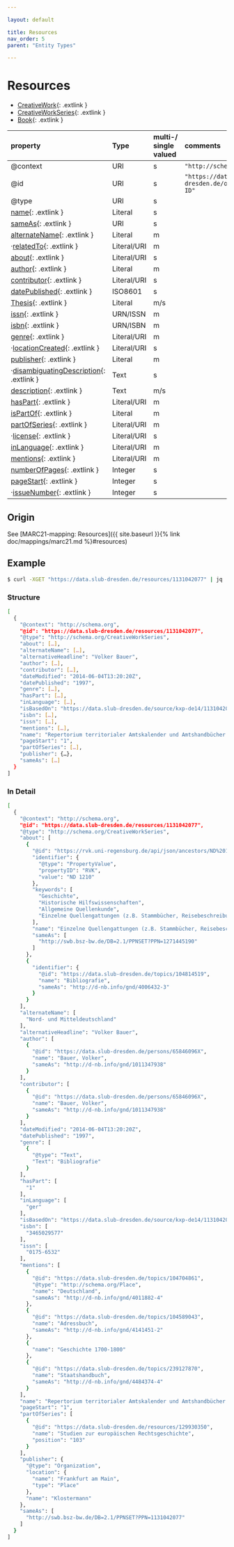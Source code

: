 ```yaml
---

layout: default

title: Resources
nav_order: 5
parent: "Entity Types"

---
```


# Resources

* [CreativeWork](https://schema.org/CreativeWork){: .extlink }
* [CreativeWorkSeries](https://schema.org/CreativeWorkSeries){: .extlink }
* [Book](https://schema.org/Book){: .extlink }

| property                                                                 | Type        | multi-/ single valued | comments |
|:-------------------------------------------------------------------------|:------------|:----------------------|:---------|
| @context                                                                 | URI         |  s  | `"http://schema.org"`      |
| @id                                                                      | URI         |  s  | `"https://data.slub-dresden.de/organizations/SWB-ID"` |
| @type                                                                    | URI         |  s  | |
| [name](https://schema.org/name){: .extlink }                             | Literal     |  s  | |
| [sameAs](https://schema.org/sameAs){: .extlink }                         | URI         |  s  | |
| [alternateName](https://schema.org/alternateName){: .extlink }           | Literal     |  m  | |
| ·[relatedTo](https://schema.org/relatedTo){: .extlink }                   | Literal/URI |  m  | |  
| [about](https://schema.org/about){: .extlink }                           | Literal/URI |  s  | |
| [author](https://schema.org/author){: .extlink }                         | Literal     |  m  | |  
| [contributor](https://schema.org/contributor){: .extlink }               | Literal/URI |  s  | |
| [datePublished](https://schema.org/datePublished){: .extlink }           | ISO8601     |  s  | |
| [Thesis](https://schema.org/Thesis){: .extlink }                         | Literal     |  m/s| |
| [issn](https://schema.org/issn){: .extlink }                             | URN/ISSN    |  m  | |
| [isbn](https://schema.org/isbn){: .extlink }                             | URN/ISBN    |  m  | |
| [genre](https://schema.org/genre){: .extlink }                           | Literal/URI |  m  | |
| ·[locationCreated](https://schema.org/locationCreated){: .extlink }       | Literal/URI |  s  | |
| [publisher](https://schema.org/publisher){: .extlink }                   | Literal     |  m  | |  
| ·[disambiguatingDescription](https://schema.org/disambiguatingDescription){: .extlink }                  | Text     |  s  | |  
| [description](https://schema.org/description){: .extlink }               | Text        |  m/s| |  
| [hasPart](https://schema.org/hasPart){: .extlink }                       | Literal/URI |  m  | |  
| [isPartOf](https://schema.org/isPartOf){: .extlink }                     | Literal     |  m  | |  
| [partOfSeries](https://schema.org/partOfSeries){: .extlink }             | Literal/URI |  m  | |  
| ·[license](https://schema.org/license){: .extlink }                      | Literal/URI |  s  | |  
| [inLanguage](https://schema.org/inLanguage){: .extlink }                 | Literal/URI |  m  | |  
| [mentions](https://schema.org/mentions){: .extlink }                     | Literal/URI |  m  | |  
| [numberOfPages](https://schema.org/numberOfPages){: .extlink }           | Integer     |  s  | |  
| [pageStart](https://schema.org/pageStart){: .extlink }                   | Integer     |  s  | |  
| ·[issueNumber](https://schema.org/issueNumber){: .extlink }               | Integer     |  s  | |  


## Origin
  
  See [MARC21-mapping: Resources]({{ site.baseurl }}{% link doc/mappings/marc21.md %}#resources)

## Example
```sh
$ curl -XGET "https://data.slub-dresden.de/resources/1131042077" | jq '.'
```

### Structure
```sh
[
  {
    "@context": "http://schema.org",
    "@id": "https://data.slub-dresden.de/resources/1131042077",
    "@type": "http://schema.org/CreativeWorkSeries",
    "about": […],
    "alternateName": […],
    "alternativeHeadline": "Volker Bauer",
    "author": […],
    "contributor": […],
    "dateModified": "2014-06-04T13:20:20Z",
    "datePublished": "1997",
    "genre": […],
    "hasPart": […],
    "inLanguage": […],
    "isBasedOn": "https://data.slub-dresden.de/source/kxp-de14/1131042077",
    "isbn": […],
    "issn": […],
    "mentions": […],
    "name": "Repertorium territorialer Amtskalender und Amtshandbücher im Alten Reich",
    "pageStart": "1",
    "partOfSeries": […],
    "publisher": {…},
    "sameAs": […]
  }
]
```

### In Detail

```sh
[
  {
    "@context": "http://schema.org",
    "@id": "https://data.slub-dresden.de/resources/1131042077",
    "@type": "http://schema.org/CreativeWorkSeries",
    "about": [
      {
        "@id": "https://rvk.uni-regensburg.de/api/json/ancestors/ND%201210",
        "identifier": {
          "@type": "PropertyValue",
          "propertyID": "RVK",
          "value": "ND 1210"
        },
        "keywords": [
          "Geschichte",
          "Historische Hilfswissenschaften",
          "Allgemeine Quellenkunde",
          "Einzelne Quellengattungen (z.B. Stammbücher, Reisebeschreibungen)"
        ],
        "name": "Einzelne Quellengattungen (z.B. Stammbücher, Reisebeschreibungen)",
        "sameAs": [
          "http://swb.bsz-bw.de/DB=2.1/PPNSET?PPN=1271445190"
        ]
      },
      {
        "identifier": {
          "@id": "https://data.slub-dresden.de/topics/104814519",
          "name": "Bibliografie",
          "sameAs": "http://d-nb.info/gnd/4006432-3"
        }
      }
    ],
    "alternateName": [
      "Nord- und Mitteldeutschland"
    ],
    "alternativeHeadline": "Volker Bauer",
    "author": [
      {
        "@id": "https://data.slub-dresden.de/persons/65846096X",
        "name": "Bauer, Volker",
        "sameAs": "http://d-nb.info/gnd/1011347938"
      }
    ],
    "contributor": [
      {
        "@id": "https://data.slub-dresden.de/persons/65846096X",
        "name": "Bauer, Volker",
        "sameAs": "http://d-nb.info/gnd/1011347938"
      }
    ],
    "dateModified": "2014-06-04T13:20:20Z",
    "datePublished": "1997",
    "genre": [
      {
        "@type": "Text",
        "Text": "Bibliografie"
      }
    ],
    "hasPart": [
      "1"
    ],
    "inLanguage": [
      "ger"
    ],
    "isBasedOn": "https://data.slub-dresden.de/source/kxp-de14/1131042077",
    "isbn": [
      "3465029577"
    ],
    "issn": [
      "0175-6532"
    ],
    "mentions": [
      {
        "@id": "https://data.slub-dresden.de/topics/104704861",
        "@type": "http://schema.org/Place",
        "name": "Deutschland",
        "sameAs": "http://d-nb.info/gnd/4011882-4"
      },
      {
        "@id": "https://data.slub-dresden.de/topics/104589043",
        "name": "Adressbuch",
        "sameAs": "http://d-nb.info/gnd/4141451-2"
      },
      {
        "name": "Geschichte 1700-1800"
      },
      {
        "@id": "https://data.slub-dresden.de/topics/239127870",
        "name": "Staatshandbuch",
        "sameAs": "http://d-nb.info/gnd/4484374-4"
      }
    ],
    "name": "Repertorium territorialer Amtskalender und Amtshandbücher im Alten Reich",
    "pageStart": "1",
    "partOfSeries": [
      {
        "@id": "https://data.slub-dresden.de/resources/129930350",
        "name": "Studien zur europäischen Rechtsgeschichte",
        "position": "103"
      }
    ],
    "publisher": {
      "@type": "Organization",
      "location": {
        "name": "Frankfurt am Main",
        "type": "Place"
      },
      "name": "Klostermann"
    },
    "sameAs": [
      "http://swb.bsz-bw.de/DB=2.1/PPNSET?PPN=1131042077"
    ]
  }
]
```
